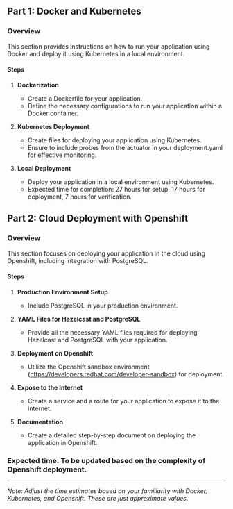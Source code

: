 
## Part 1: Docker and Kubernetes

### Overview
This section provides instructions on how to run your application using Docker and deploy it using Kubernetes in a local environment.

#### Steps
1. **Dockerization**
   - Create a Dockerfile for your application.
   - Define the necessary configurations to run your application within a Docker container.

2. **Kubernetes Deployment**
   - Create files for deploying your application using Kubernetes.
   - Ensure to include probes from the actuator in your deployment.yaml for effective monitoring.

3. **Local Deployment**
   - Deploy your application in a local environment using Kubernetes.
   - Expected time for completion: 27 hours for setup, 17 hours for deployment, 7 hours for verification.

## Part 2: Cloud Deployment with Openshift

### Overview
This section focuses on deploying your application in the cloud using Openshift, including integration with PostgreSQL.

#### Steps
1. **Production Environment Setup**
   - Include PostgreSQL in your production environment.

2. **YAML Files for Hazelcast and PostgreSQL**
   - Provide all the necessary YAML files required for deploying Hazelcast and PostgreSQL with your application.

3. **Deployment on Openshift**
   - Utilize the Openshift sandbox environment (https://developers.redhat.com/developer-sandbox) for deployment.

4. **Expose to the Internet**
   - Create a service and a route for your application to expose it to the internet.

5. **Documentation**
   - Create a detailed step-by-step document on deploying the application in Openshift.

### Expected time: To be updated based on the complexity of Openshift deployment.

---

*Note: Adjust the time estimates based on your familiarity with Docker, Kubernetes, and Openshift. These are just approximate values.*